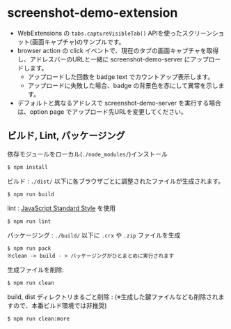 # screenshot-demo-extension

- WebExtensions の `tabs.captureVisibleTab()` APIを使ったスクリーンショット(画面キャプチャ)のサンプルです。
- browser action の click イベントで、現在のタブの画面キャプチャを取得し、アドレスバーのURLと一緒に screenshot-demo-server にアップロードします。
  - アップロードした回数を badge text でカウントアップ表示します。
  - アップロードに失敗した場合、badge の背景色を赤にして異常を示します。
- デフォルトと異なるアドレスで screenshot-demo-server を実行する場合は、option page でアップロード先URLを変更してください。

## ビルド, Lint, パッケージング

依存モジュールをローカル(`./node_modules/`)インストール
```
$ npm install
```

ビルド : `./dist/` 以下に各ブラウザごとに調整されたファイルが生成されます。
```
$ npm run build
```

lint : [JavaScript Standard Style](https://standardjs.com/) を使用
```
$ npm run lint
```

パッケージング : `./build/` 以下に `.crx` や `.zip` ファイルを生成
```
$ npm run pack
※clean -> build - > パッケージングがひとまとめに実行されます
```

生成ファイルを削除:
```
$ npm run clean
```

build, dist ディレクトリまるごと削除 : (※生成した鍵ファイルなども削除されますので、本番ビルド環境では非推奨)
```
$ npm run clean:more
```
